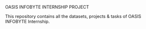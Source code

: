 OASIS INFOBYTE INTERNSHIP PROJECT

This repository contains all the datasets, projects & tasks of OASIS INFOBYTE Internship.
